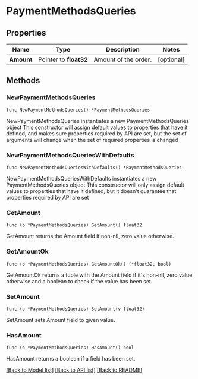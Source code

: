 # PaymentMethodsQueries

## Properties

Name | Type | Description | Notes
------------ | ------------- | ------------- | -------------
**Amount** | Pointer to **float32** | Amount of the order. | [optional] 

## Methods

### NewPaymentMethodsQueries

`func NewPaymentMethodsQueries() *PaymentMethodsQueries`

NewPaymentMethodsQueries instantiates a new PaymentMethodsQueries object
This constructor will assign default values to properties that have it defined,
and makes sure properties required by API are set, but the set of arguments
will change when the set of required properties is changed

### NewPaymentMethodsQueriesWithDefaults

`func NewPaymentMethodsQueriesWithDefaults() *PaymentMethodsQueries`

NewPaymentMethodsQueriesWithDefaults instantiates a new PaymentMethodsQueries object
This constructor will only assign default values to properties that have it defined,
but it doesn't guarantee that properties required by API are set

### GetAmount

`func (o *PaymentMethodsQueries) GetAmount() float32`

GetAmount returns the Amount field if non-nil, zero value otherwise.

### GetAmountOk

`func (o *PaymentMethodsQueries) GetAmountOk() (*float32, bool)`

GetAmountOk returns a tuple with the Amount field if it's non-nil, zero value otherwise
and a boolean to check if the value has been set.

### SetAmount

`func (o *PaymentMethodsQueries) SetAmount(v float32)`

SetAmount sets Amount field to given value.

### HasAmount

`func (o *PaymentMethodsQueries) HasAmount() bool`

HasAmount returns a boolean if a field has been set.


[[Back to Model list]](../README.md#documentation-for-models) [[Back to API list]](../README.md#documentation-for-api-endpoints) [[Back to README]](../README.md)


